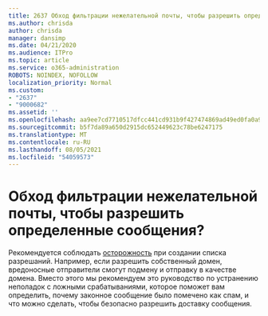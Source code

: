 ```yaml
---
title: 2637 Обход фильтрации нежелательной почты, чтобы разрешить определенные сообщения?
ms.author: chrisda
author: chrisda
manager: dansimp
ms.date: 04/21/2020
ms.audience: ITPro
ms.topic: article
ms.service: o365-administration
ROBOTS: NOINDEX, NOFOLLOW
localization_priority: Normal
ms.custom:
- "2637"
- "9000682"
ms.assetid: ''
ms.openlocfilehash: aa9ee7cd7710517dfcc441cd931b9f427474869ad49ed0fa0a91a06e06682ed7
ms.sourcegitcommit: b5f7da89a650d2915dc652449623c78be6247175
ms.translationtype: MT
ms.contentlocale: ru-RU
ms.lasthandoff: 08/05/2021
ms.locfileid: "54059573"
---
```

# <a name="bypass-spam-filtering-to-allow-specific-messages"></a>Обход фильтрации нежелательной почты, чтобы разрешить определенные сообщения?

Рекомендуется соблюдать [осторожность](https://docs.microsoft.com/exchange/troubleshoot/antispam/cautions-against-bypassing-spam-filters) при создании списка разрешаний. Например, если разрешить собственный домен, вредоносные отправители смогут подмену и отправку в качестве домена.  Вместо этого мы [](https://docs.microsoft.com/microsoft-365/security/office-365-security/anti-spam-protection)рекомендуем это руководство по устранению неполадок с ложными срабатываниями, которое поможет вам определить, почему законное сообщение было помечено как спам, и что можно сделать, чтобы безопасно разрешить доставку сообщения.
